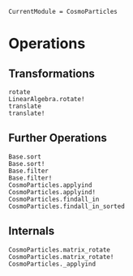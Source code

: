 ```@meta
CurrentModule = CosmoParticles
```

# Operations

## Transformations

```@docs
rotate
LinearAlgebra.rotate!
translate
translate!
```

## Further Operations

```@docs
Base.sort
Base.sort!
Base.filter
Base.filter!
CosmoParticles.applyind
CosmoParticles.applyind!
CosmoParticles.findall_in
CosmoParticles.findall_in_sorted
```


## Internals

```@docs
CosmoParticles.matrix_rotate
CosmoParticles.matrix_rotate!
CosmoParticles._applyind
```
